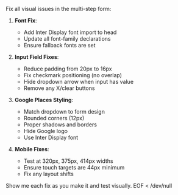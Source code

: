 Fix all visual issues in the multi-step form:

1. **Font Fix**:
   - Add Inter Display font import to head
   - Update all font-family declarations
   - Ensure fallback fonts are set

2. **Input Field Fixes**:
   - Reduce padding from 20px to 16px
   - Fix checkmark positioning (no overlap)
   - Hide dropdown arrow when input has value
   - Remove any X/clear buttons

3. **Google Places Styling**:
   - Match dropdown to form design
   - Rounded corners (12px)
   - Proper shadows and borders
   - Hide Google logo
   - Use Inter Display font

4. **Mobile Fixes**:
   - Test at 320px, 375px, 414px widths
   - Ensure touch targets are 44px minimum
   - Fix any layout shifts

Show me each fix as you make it and test visually.
EOF < /dev/null